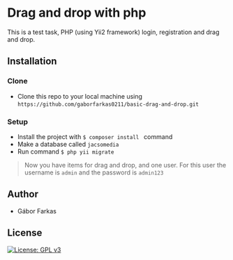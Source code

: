 # Drag and drop with php
This is a test task, PHP (using Yii2 framework) login, registration and drag and drop.

## Installation

### Clone

- Clone this repo to your local machine using `https://github.com/gaborfarkas0211/basic-drag-and-drop.git`

### Setup
- Install the project with ```$ composer install ``` command
- Make a database called `jacsomedia`
- Run command ```$ php yii migrate ```

> Now you have items for drag and drop, and one user.
> For this user the username is `admin` and the password is `admin123`


## Author
* Gábor Farkas
## License
[![License: GPL v3](https://img.shields.io/badge/License-GPLv3-blue.svg)](https://www.gnu.org/licenses/gpl-3.0)

